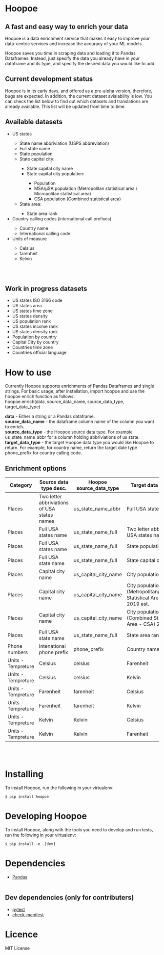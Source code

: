 # Hoopoe
## A fast and easy way to enrich your data

Hoopoe is a data enrichment service that makes it easy to improve your data-centric services and increase the accuracy of your ML models.

Hoopoe saves you time in scraping data and loading it to Pandas Dataframes. Instead, just specify the data you already have in your dataframe and its type, and specify the desired data you would like to add.

## Current development status
Hoopoe is in its early days, and offered as a pre-alpha version, therefore, bugs are expected. In addition, the current dataset avialability is low. You can check the list below to find out which datasets and translations are already available. This list will be updated from time to time.

## Available datasets
<ul>
<li>US states</li>
    <ul>
        <li>State name abbriviation (USPS abbreviation)</li>
        <li>Full state name</li>
        <li>State population</li>
        <li>State capital city:</li>
            <ul>
                <li>State capital city name</li>
                <li>State capital city population:</li>
                    <ul>
                        <li>Population</li>
                        <li>MSA/µSA population (Metropolitan statistical area / Micropolitan statistical area)</li>
                        <li>CSA population (Combined statistical area)</li>
                    </ul>
            </ul>
        <li>State area:</li>
            <ul>
                <li>State area rank</li>
            </ul>
    </ul>
<li>Country calling codes (international call prefixes)</li>
    <ul>
        <li>Country name</li>
        <li>International calling code</li>
    </ul>

<li>Units of measure</li>
    <ul>
        <li>Celsius</li>
        <li>farenheit</li>
        <li>Kelvin</li>
    </ul>
</ul>

<br><br>

## Work in progress datasets
<ul>
<li>US states ISO 3166 code</li>
<li>US states area</li>
<li>US states time zone</li>
<li>US states density</li>
<li>US population rank</li>
<li>US states income rank</li>
<li>US states density rank</li>
<li>Population by country</li>
<li>Capital City by country</li>
<li>Countries time zone</li>
<li>Countries official language</li>
</ul>

# How to use

Currently Hoopoe supports enrichments of Pandas Dataframes and single strings.
For basic usage, after installation, import hoopoe and use the hoopoe enrich function as follows:<br>
hoopoe.enrich(data, source_data_name, source_data_type, target_data_type)

<b>data</b> - Either a string or a Pandas dataframe.<br>
<b>source_data_name</b> - the dataframe column name of the column you want to enrich.<br>
<b>source_data_type</b> - the Hoopoe source data type. For example us_state_name_abbr for a column holding abbriviations of us state.<br>
<b>target_data_type</b> - the target Hoopoe data type you would like Hoopoe to return. For example, for country name, return the target date type phone_prefix for country calling code.

## Enrichment options
| Category | Source data type desc. | Hoopoe source_data_type | Target data type desc. | Hoopoe target_data_type
| ------ | ------ | ------ | ------ | ------ |
| Places | Two letter abbriviations of USA states names | us_state_name_abbr | Full USA states name  | us_state_name_full | 
| Places | Full USA states name  | us_state_name_full | Two letter abbriviations of USA states name | us_state_name_abbr |
| Places | Full USA states name  | us_state_name_full | State population (2019) | us_state_population |
| Places | Full USA state name | us_state_name_full | State capital city name | us_state_capital_city
| Places | Capital city name | us_capital_city_name | City population 2019 est.| us_capital_city_population 
| Places | Capital city name | us_capital_city_name | City population (Metropolitan/Micropolitan Statistical Area - MSA) 2019 est.| us_capital_city_population_msa
| Places | Capital city name | us_capital_city_name | City population (Combined Statistical Area - CSA) 2019 est. | us_capital_city_population_csa
| Places | Full USA state name | us_state_name_full | State area rank | us_state_area_rank
| Phone numbers | Intenational phone prefix | phone_prefix | Country name | country_name
| Units - Tempreture | Celsius | celsius | Farenheit | farenheit
| Units - Tempreture | Celsius | celsius | Kelvin | Kelvin
| Units - Tempreture | Farenheit | farenheit | Celsius | celsius
| Units - Tempreture | Farenheit | farenheit | Kelvin | Kelvin
| Units - Tempreture | Kelvin | Kelvin | Celsius | celsius
| Units - Tempreture | Kelvin | Kelvin | Farenheit | farenheit

<br><br>

# Installing
To install Hoopoe, run the following in your virtualenv:

`$ pip install hoopoe`

# Developing Hoopoe
To install Hoopoe, along with the tools you need to develop and run tests, run the following in your virtualenv:

`$ pip install -e .[dev]`

# Dependencies
* [Pandas](https://pandas.pydata.org)
<br><br>
## Dev dependencies (only for contributers)
* [pytest](https://pytest.org)
* [check-manifest](https://github.com/mgedmin/check-manifest)

# Licence
MIT License